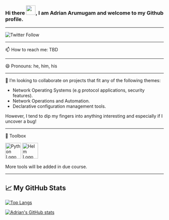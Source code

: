 ### Hi there <img src="https://raw.githubusercontent.com/MartinHeinz/MartinHeinz/master/wave.gif" width="30px">, I am Adrian Arumugam and welcome to my Github profile.

---

![Twitter Follow](https://img.shields.io/twitter/follow/moogzy?style=social)

---

📫 How to reach me: TBD

---

😄 Pronouns: he, him, his

---

👯 I’m looking to collaborate on projects that fit any of the following themes:

* Network Operating Systems (e.g protocol applications, security features).
* Network Operations and Automation.
* Declarative configuration management tools.

However, I tend to dip my fingers into anything interesting and especially if I uncover a bug!

---

🧰 Toolbox

<img src="https://cdn.worldvectorlogo.com/logos/python-3.svg" alt="Python Logo" width="50" height="50"/>
<img src="https://avatars.githubusercontent.com/u/15859888" alt="Helm Logo" width="50" height="50"/>

More tools will be added in due course.

---

## &#x1f4c8; My GitHub Stats

[![Top Langs](https://github-readme-stats.vercel.app/api/top-langs/?username=moogzy&theme=tokyonight&layout=compact)](https://github.com/anuraghazra/github-readme-stats)

[![Adrian's GitHub stats](https://github-readme-stats.vercel.app/api?username=moogzy&theme=tokyonight&layout=compact&count_private=true&show_icons=true)](https://github.com/anuraghazra/github-readme-stats)
